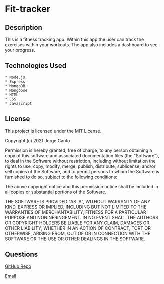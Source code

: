 # Fit-tracker

## Description
This is a fitness tracking app. Within this app the user can track the exercises within your workouts. The app also includes a dashboard to see your progress. 

## Technologies Used
    * Node.js
    * Express
    * MongoDB
    * Mongoose
    * HTML
    * CSS
    * Javascript

## License
This project is licensed under the MIT License.

Copyright (c) 2021 Jorge Canto

Permission is hereby granted, free of charge, to any person obtaining a copy of this software and associated documentation files (the "Software"), to deal in the Software without restriction, including without limitation the rights to use, copy, modify, merge, publish, distribute, sublicense, and/or sell copies of the Software, and to permit persons to whom the Software is furnished to do so, subject to the following conditions:

The above copyright notice and this permission notice shall be included in all copies or substantial portions of the Software.

THE SOFTWARE IS PROVIDED "AS IS", WITHOUT WARRANTY OF ANY KIND, EXPRESS OR IMPLIED, INCLUDING BUT NOT LIMITED TO THE WARRANTIES OF MERCHANTABILITY, FITNESS FOR A PARTICULAR PURPOSE AND NONINFRINGEMENT. IN NO EVENT SHALL THE AUTHORS OR COPYRIGHT HOLDERS BE LIABLE FOR ANY CLAIM, DAMAGES OR OTHER LIABILITY, WHETHER IN AN ACTION OF CONTRACT, TORT OR OTHERWISE, ARISING FROM, OUT OF OR IN CONNECTION WITH THE SOFTWARE OR THE USE OR OTHER DEALINGS IN THE SOFTWARE.

## Questions
[GitHub Repo](https://github.com/jcant770/Fit-tracker)

[Email](cantoj515@gmail.com)